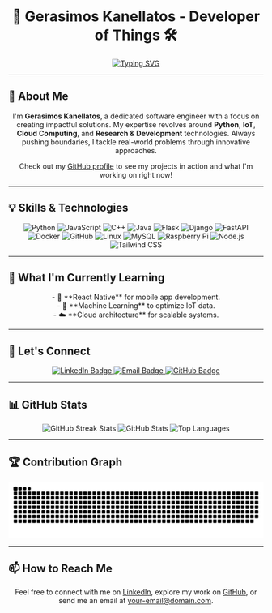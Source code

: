 <h1 align="center">🚀 Gerasimos Kanellatos - Developer of Things 🛠️</h1>

<p align="center">
  <a href="https://git.io/typing-svg">
    <img src="https://readme-typing-svg.herokuapp.com?color=%2336BCF7&center=true&vCenter=true&lines=Software+Engineer+%7C+IoT+%7C+Cloud+Computing+%7C+R%26D" alt="Typing SVG" />
  </a>
</p>

---

## 👋 About Me

<p align="center">
  I'm <strong>Gerasimos Kanellatos</strong>, a dedicated software engineer with a focus on creating impactful solutions. My expertise revolves around <strong>Python</strong>, <strong>IoT</strong>, <strong>Cloud Computing</strong>, and <strong>Research & Development</strong> technologies. Always pushing boundaries, I tackle real-world problems through innovative approaches.
</p>

<p align="center">
  Check out my <a href="https://github.com/GerasimosKan" target="_blank">GitHub profile</a> to see my projects in action and what I'm working on right now!
</p>

---

## 💡 Skills & Technologies

<p align="center">
  <img alt="Python" width="40px" src="https://skillicons.dev/icons?i=python" />
  <img alt="JavaScript" width="40px" src="https://skillicons.dev/icons?i=javascript" />
  <img alt="C++" width="40px" src="https://skillicons.dev/icons?i=cpp" />
  <img alt="Java" width="40px" src="https://skillicons.dev/icons?i=java" />
  <img alt="Flask" width="40px" src="https://skillicons.dev/icons?i=flask" />
  <img alt="Django" width="40px" src="https://skillicons.dev/icons?i=django" />
  <img alt="FastAPI" width="40px" src="https://skillicons.dev/icons?i=fastapi" />
  <img alt="Docker" width="40px" src="https://skillicons.dev/icons?i=docker" />
  <img alt="GitHub" width="40px" src="https://skillicons.dev/icons?i=github" />
  <img alt="Linux" width="40px" src="https://skillicons.dev/icons?i=linux" />
  <img alt="MySQL" width="40px" src="https://skillicons.dev/icons?i=mysql" />
  <img alt="Raspberry Pi" width="40px" src="https://skillicons.dev/icons?i=raspberrypi" />
  <img alt="Node.js" width="40px" src="https://skillicons.dev/icons?i=nodejs" />
  <img alt="Tailwind CSS" width="40px" src="https://skillicons.dev/icons?i=tailwind" />
</p>

---

## 🌱 What I'm Currently Learning

<p align="center">
  - 📱 **React Native** for mobile app development.<br>
  - 🤖 **Machine Learning** to optimize IoT data.<br>
  - ☁️ **Cloud architecture** for scalable systems.<br>
</p>

---

## 🔗 Let's Connect

<p align="center">
  <a href="https://www.linkedin.com/in/gerasimos-kanellatos-1488961b9/" target="_blank">
    <img src="https://img.shields.io/badge/LinkedIn-0077B5?style=for-the-badge&logo=linkedin&logoColor=white" alt="LinkedIn Badge"/>
  </a>
  <a href="mailto:your-email@domain.com" target="_blank">
    <img src="https://img.shields.io/badge/Email-D14836?style=for-the-badge&logo=gmail&logoColor=white" alt="Email Badge"/>
  </a>
  <a href="https://github.com/GerasimosKan" target="_blank">
    <img src="https://img.shields.io/badge/GitHub-181717?style=for-the-badge&logo=github&logoColor=white" alt="GitHub Badge"/>
  </a>
</p>

---

## 📊 GitHub Stats

<p align="center">
  <img src="https://github-readme-streak-stats.herokuapp.com?user=GerasimosKan&theme=radical&hide_border=true" alt="GitHub Streak Stats" />
  <img src="https://github-readme-stats.vercel.app/api?username=GerasimosKan&show_icons=true&theme=radical&hide_border=true" alt="GitHub Stats" />
  <img src="https://github-readme-stats.vercel.app/api/top-langs/?username=GerasimosKan&layout=compact&theme=radical&hide_border=true" alt="Top Languages" />
</p>

---

## 🏆 Contribution Graph

<p align="center">
  <img src="https://raw.githubusercontent.com/Platane/snk/output/github-contribution-grid-snake-dark.svg" alt="Dark Mode Contribution Graph" />
</p>

---

## 📫 How to Reach Me

<p align="center">
  Feel free to connect with me on <a href="https://www.linkedin.com/in/gerasimos-kanellatos-1488961b9/" target="_blank">LinkedIn</a>, explore my work on <a href="https://github.com/GerasimosKan" target="_blank">GitHub</a>, or send me an email at <a href="mailto:your-email@domain.com">your-email@domain.com</a>.
</p>
